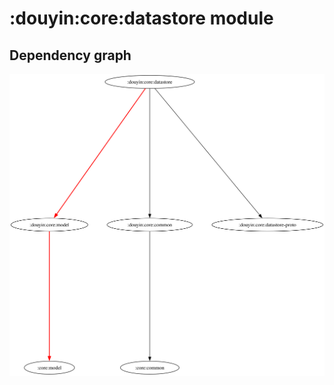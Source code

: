 # :douyin:core:datastore module
## Dependency graph
![Dependency graph](../../../docs/images/graphs/dep_graph_douyin_core_datastore.svg)
